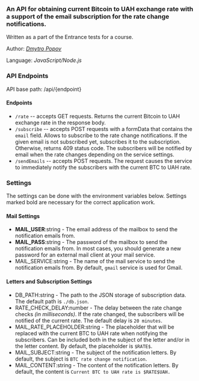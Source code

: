 ### An API for obtaining current Bitcoin to UAH exchange rate with a support of the email subscription for the rate change notifications.
Written as a part of the Entrance tests for a course.

Author: [*Dmytro Popov*](https://github.com/mitryp)

Language: *JavaScript/Node.js*

### API Endpoints
API base path: /api/{endpoint}

#### Endpoints
* `/rate` -- accepts GET requests. Returns the current Bitcoin to UAH exchange rate in the response body.
* `/subscribe` -- accepts POST requests with a formData that contains the `email` field. Allows to subscribe to the 
rate change notifications. If the given email is not subscribed yet, subscribes it to the subscription. Otherwise, 
returns 409 status code. The subscribers will be notified by email when the rate changes depending on the service settings.
* `/sendEmails` -- accepts POST requests. The request causes the service to immediately notify the subscribers
with the current BTC to UAH rate.

### Settings
The settings can be done with the environment variables below.
Settings marked bold are necessary for the correct application work.

#### Mail Settings
* **MAIL_USER**:string - The email address of the mailbox to send the notification emails from.
* **MAIL_PASS**:string - The password of the mailbox to send the notification emails from. In most cases, you should generate 
a new password for an external mail client at your mail service.
* MAIL_SERVICE:string - The name of the mail service to send the notification emails from. By default, `gmail` service is used for Gmail.

#### Letters and Subscription Settings
* DB_PATH:string - The path to the JSON storage of subscription data.
  The default path is `./db.json`.
* RATE_CHECK_DELAY:number - The delay between the rate change checks *(in milliseconds)*. 
  If the rate changed, the subscribers will be notified of the current rate.
  The default delay is `20 minutes`.
* MAIL_RATE_PLACEHOLDER:string - The placeholder that will be replaced with the current BTC to UAH rate when notifying the subscribers.
Can be included both in the subject of the letter and/or in the letter content.
By default, the placeholder is `$RATE$`.
* MAIL_SUBJECT:string - The subject of the notification letters. By default, the subject is `BTC rate change notification`.
* MAIL_CONTENT:string - The content of the notification letters. By default, the content is `Current BTC to UAH rate is $RATE$UAH.`
